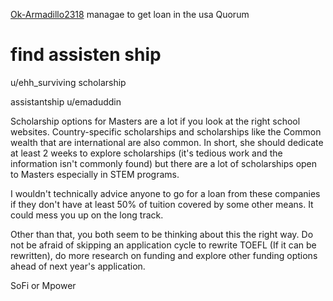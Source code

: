 
[Ok-Armadillo2318](https://www.reddit.com/user/Ok-Armadillo2318/)
managae to get loan in the usa  Quorum 


# find assisten ship 
u/ehh_surviving scholarship 

assistantship
u/emaduddin


Scholarship options for Masters are a lot if you look at the right school websites. Country-specific scholarships and scholarships like the Common wealth that are international are also common. In short, she should dedicate at least 2 weeks to explore scholarships (it's tedious work and the information isn't commonly found) but there are a lot of scholarships open to Masters especially in STEM programs.

I wouldn't technically advice anyone to go for a loan from these companies if they don't have at least 50% of tuition covered by some other means. It could mess you up on the long track.

Other than that, you both seem to be thinking about this the right way. Do not be afraid of skipping an application cycle to rewrite TOEFL (If it can be rewritten), do more research on funding and explore other funding options ahead of next year's application.


SoFi or Mpower